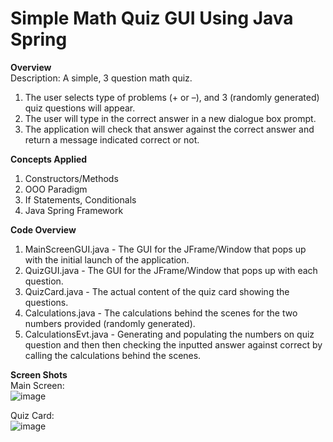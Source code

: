 # Simple Math Quiz GUI Using Java Spring </br>

**Overview**</br>
Description: A simple, 3 question math quiz.

  1. The user selects type of problems (+ or –), and 3 (randomly generated) quiz questions will appear.
  2. The user will type in the correct answer in a new dialogue box prompt.
  3. The application will check that answer against the correct answer and return a message indicated correct or not.

**Concepts Applied**</br>
  1. Constructors/Methods
  2. OOO Paradigm
  3. If Statements, Conditionals
  4. Java Spring Framework
  
**Code Overview**</br>
  1. MainScreenGUI.java - The GUI for the JFrame/Window that pops up with the initial launch of the application.
  2. QuizGUI.java - The GUI for the JFrame/Window that pops up with each question.
  3. QuizCard.java - The actual content of the quiz card showing the questions.
  4. Calculations.java - The calculations behind the scenes for the two numbers
provided (randomly generated).
  5. CalculationsEvt.java - Generating and populating the numbers on quiz question and then then checking the inputted answer against correct by calling the calculations behind the scenes.
  
    
**Screen Shots**</br>
  Main Screen:</br>
  ![image](https://user-images.githubusercontent.com/13279722/211939076-024a4229-ec0d-41bc-b52a-39f29ba4fa80.png)
  
  Quiz Card:</br>
  ![image](https://user-images.githubusercontent.com/13279722/211939736-2c7ce4b0-c362-4e36-97a3-e7f6c4fcef00.png)


    
